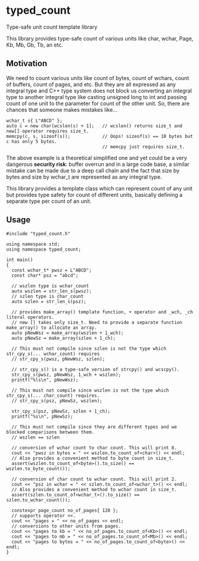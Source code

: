 # typed_count
Type-safe unit count template library

This library provides type-safe count of various units like char, wchar, Page,
Kb, Mb, Gb, Tb, an etc.

## Motivation
We need to count various units like count of bytes, count of wchars, count of buffers,
count of pages, and etc. But they are all expressed as any integral type and
C++ type system does not block us converting an integral type to another integral type
like casting unsigned long to int and passing count of one unit to the parameter
for count of the other unit. So, there are chances that someone makes mistakes like...

    wchar_t s{ L"ABCD" };
	auto c = new char[wcslen(s) + 1];   // wcslen() returns size_t and new[] operator requires size_t.
	memcpy(c, s, sizeof(s));            // Oops! sizeof(s) == 10 bytes but c has only 5 bytes.
	                                    // memcpy just requires size_t.

The above example is a theoretical simplified one and yet could be a very dangerous **security risk**:
buffer overrun and in a large code base, a similar mistake can be
made due to a deep call chain and the fact that size by bytes and size by wchar_t are represented
as any integral type.

This library provides a template class which can represent count of any unit but provides type safety
for count of different units, basically defining a separate type per count of an unit.

## Usage

    #include "typed_count.h"

    using namespace std;
    using namespace typed_count;

    int main()
    {
      const wchar_t* pwsz = L"ABCD";
      const char* psz = "abcd";

      // wszlen type is wchar_count
      auto wszlen = str_len_s(pwsz);
      // szlen type is char_count
      auto szlen = str_len_s(psz);

      // provides make_array() template function, + operator and _wch, _ch literal operators.
      // new [] takes only size_t. Need to provide a separate function make_array() to allocate an array.
      auto pNewWsz = make_array(wszlen + 1_wch);
      auto pNewSz = make_array(szlen + 1_ch);

      // This must not compile since szlen is not the type which str_cpy_s(... wchar_count) requires
      // str_cpy_s(pwsz, pNewWsz, szlen);

      // str_cpy_s() is a type-safe version of strcpy() and wcscpy().
      str_cpy_s(pwsz, pNewWsz, 1_wch + wszlen);
      printf("%ls\n", pNewWsz);

      // This must not compile since wszlen is not the type which str_cpy_s(... char_count) requires.
      // str_cpy_s(psz, pNewSz, wszlen);

      str_cpy_s(psz, pNewSz, szlen + 1_ch);
      printf("%s\n", pNewSz);

      // This must not compile since they are different types and we blocked comparisons between them.
      // wszlen == szlen

      // conversion of wchar count to char count. This will print 8.
      cout << "pwsz in bytes = " << wszlen.to_count_of<char>() << endl;
      // Also provides a convenient method to byte count in size_t.
      assert(wszlen.to_count_of<byte>().to_size() == wszlen.to_byte_count());

      // conversion of char count to wchar count. This will print 2.
      cout << "psz in wchar = " << szlen.to_count_of<wchar_t>() << endl;
      // Also provides a convenient method to wchar count in size_t.
      assert(szlen.to_count_of<wchar_t>().to_size() == szlen.to_wchar_count());

      constexpr page_count no_of_pages{ 128 };
      // supports operator <<.
      cout << "pages = " << no_of_pages << endl;
      // conversions to other units from pages.
      cout << "pages to kb = " << no_of_pages.to_count_of<Kb>() << endl;
      cout << "pages to mb = " << no_of_pages.to_count_of<Mb>() << endl;
      cout << "pages to bytes = " << no_of_pages.to_count_of<byte>() << endl;
    }
